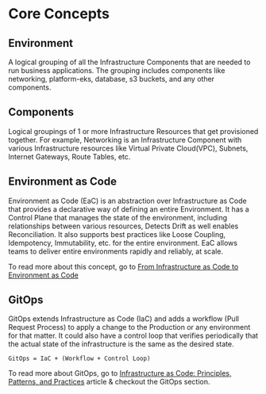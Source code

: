 # Core Concepts

## Environment

A logical grouping of all the Infrastructure Components that are needed to run business applications. The grouping includes components like networking, platform-eks, database, s3 buckets, and any other components.

## Components

Logical groupings of 1 or more Infrastructure Resources that get provisioned together. For example, Networking is an Infrastructure Component with various Infrastructure resources like Virtual Private Cloud(VPC), Subnets, Internet Gateways, Route Tables, etc.

## Environment as Code

Environment as Code (EaC) is an abstraction over Infrastructure as Code that provides a declarative  way of defining an entire Environment. It has a Control Plane that manages the state of the environment, including relationships between various resources, Detects Drift as well enables Reconciliation. It also supports best practices  like Loose Coupling, Idempotency, Immutability, etc. for the entire environment. EaC allows teams to deliver entire environments rapidly and reliably, at scale.

To read more about this concept, go to [From Infrastructure as Code to Environment as Code](https://www.zlifecycle.com/blog/from-infrastructure-as-code-to-environment-as-code)

## GitOps

GitOps extends Infrastructure as Code (IaC) and adds a workflow (Pull Request Process) to apply a change to the Production or any environment for that matter. It could also have a control loop that verifies periodically that the actual state of the infrastructure is the same as the desired state.

```
GitOps = IaC + (Workflow + Control Loop)
```

To read more about GitOps, go to [Infrastructure as Code: Principles, Patterns, and Practices](https://www.zlifecycle.com/blog/principles-patterns-and-practices-for-effective-infrastructure-as-code#GitOps) article & checkout the GitOps section.
